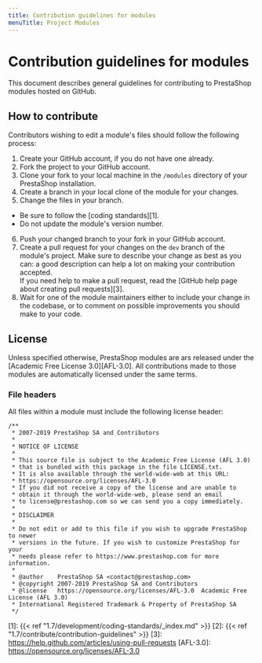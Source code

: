 ```yaml
---
title: Contribution guidelines for modules
menuTitle: Project Modules
---
```


# Contribution guidelines for modules

This document describes general guidelines for contributing to PrestaShop modules hosted on GitHub.

## How to contribute 

Contributors wishing to edit a module's files should follow the following process:

1. Create your GitHub account, if you do not have one already.
2. Fork the project to your GitHub account.
3. Clone your fork to your local machine in the ```/modules``` directory of your PrestaShop installation.
4. Create a branch in your local clone of the module for your changes.
5. Change the files in your branch.

  - Be sure to follow the [coding standards][1].
  - Do not update the module's version number.

6. Push your changed branch to your fork in your GitHub account.
7. Create a pull request for your changes on the `dev` branch of the module's project. Make sure to describe your change as best as you can: a good description can help a lot on making your contribution accepted.  
  If you need help to make a pull request, read the [GitHub help page about creating pull requests][3].
8. Wait for one of the module maintainers either to include your change in the codebase, or to comment on possible improvements you should make to your code.

## License

Unless specified otherwise, PrestaShop modules are ars released under the [Academic Free License 3.0][AFL-3.0]. All contributions made to those modules are automatically licensed under the same terms.

### File headers

All files within a module must include the following license header:

```
/**
 * 2007-2019 PrestaShop SA and Contributors
 *
 * NOTICE OF LICENSE
 *
 * This source file is subject to the Academic Free License (AFL 3.0)
 * that is bundled with this package in the file LICENSE.txt.
 * It is also available through the world-wide-web at this URL:
 * https://opensource.org/licenses/AFL-3.0
 * If you did not receive a copy of the license and are unable to
 * obtain it through the world-wide-web, please send an email
 * to license@prestashop.com so we can send you a copy immediately.
 *
 * DISCLAIMER
 *
 * Do not edit or add to this file if you wish to upgrade PrestaShop to newer
 * versions in the future. If you wish to customize PrestaShop for your
 * needs please refer to https://www.prestashop.com for more information.
 *
 * @author    PrestaShop SA <contact@prestashop.com>
 * @copyright 2007-2019 PrestaShop SA and Contributors
 * @license   https://opensource.org/licenses/AFL-3.0  Academic Free License (AFL 3.0)
 * International Registered Trademark & Property of PrestaShop SA
 */
``` 
 

[report-issue]: https://github.com/PrestaShop/PrestaShop/issues/new/choose
[1]: {{< ref "1.7/development/coding-standards/_index.md" >}}
[2]: {{< ref "1.7/contribute/contribution-guidelines" >}}
[3]: https://help.github.com/articles/using-pull-requests
[AFL-3.0]: https://opensource.org/licenses/AFL-3.0


